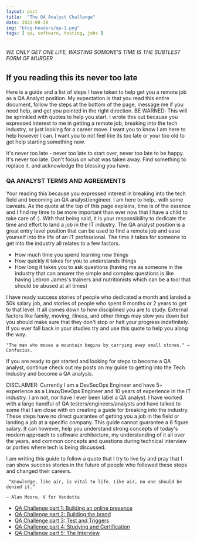 ```yaml
---
layout: post
title:  "The QA Analyst Challenge" 
date: 2022-08-28 
img: "blog-headers/qa-1.png" 
tags: [ qa, software, testing, jobs ]
--- 
```



###### WE ONLY GET ONE LIFE, WASTING SOMONE'S TIME IS THE SUBTLEST FORM OF MURDER 

## If you reading this its never too late
Here is a guide and a list of steps I have taken to help get you a remote job as a QA Analyst position. My expectation is that you read this entire document, follow the steps at the bottom of the page, message me if you need help, and get you pointed in the right direction. BE WARNED: This will be sprinkled with quotes to help you start. I wrote this out because you expressed interest to me in getting a remote job, breaking into the tech industry, or just looking for a career move. I want you to know I am here to help however I can. I want you to not feel like its too late or your too old to get help starting something new.

It's never too late - never too late to start over, never too late to be happy. It's never too late. Don't focus on what was taken away. Find something to replace it, and acknowledge the blessing you have.

### QA ANALYST TERMS AND AGREEMENTS 
Your reading this because you expressed interest in breaking into the tech field and becoming an QA analyst/engineer. I am here to help.. with some caveats. 
As the quote at the top of this page explains, time is of the essence and I find my time to be more important than ever now that I have a child to take care of :). 
With that being said, it is your responsibility to dedicate the time and effort to land a job in the IT industry. The QA analyst position is a great entry level position that can be used to find a remote job and ease yourself into the life of an IT professional. The time it takes for someone to get into the industry all relates to a few factors. 
* How much time you spend learning new things 
* How quickly it takes for you to understands things 
* How long it takes you to ask questions (having me as someone in the industry that can answer the simple and complex questions is like having Lebron James's trainers and nutritionists which can be a tool that should be abused at all times)

I have ready success stories of people who dedicated a month and landed a 50k salary job, and stories of people who spent 9 months or 2 years to get to that level. It all comes down to how disciplined you are to study. External factors like family, moving, illness, and other things may slow you down but you should make sure that they don't stop or halt your progress indefinitely. If you ever fall back in your studies try and use this quote to help you along the way. 

```
"The man who moves a mountain begins by carrying away small stones." —Confucius.
```

If you are ready to get started and looking for steps to become a QA analyst, continue check out my posts on my guide to getting into the Tech Industry and become a QA analysis.  

DISCLAIMER: Currently I am a DevSecOps Engineer and have 5+ experience as a Linux/DevOps Engineer and 10 years of experience in the IT industry. I am not, nor have I ever been label a QA analyst. I have worked with a large handful of QA testers/engineers/analysts and have talked to some that I am close with on creating a guide for breaking into the industry. These steps have no direct guarantee of getting you a job in the field or landing a job at a specific company. This guide cannot guarantee a 6 figure salary. It can however, help you understand strong concepts of today's modern approach to software architecture, my understanding of it all over the years, and common concepts and questions during technical interview or parties where tech is being discussed. 

I am writing this guide to follow a quote that I try to live by and pray that I can show success stories in the future of people who followed these steps and changed their careers. 


```
 “Knowledge, like air, is vital to life. Like air, no one should be denied it.”

― Alan Moore, V for Vendetta 

```

* [QA Challenge part 1: Building an online presence](https://meralus.com/qa-analyst-challenge/)
* [QA Challenge part 2: Building the brand](https://meralus.com/qa-analyst-challenge-part-2/)
* [QA Challenge part 3: Test and Triggers](https://meralus.com/qa-analyst-challenge-part-3/)
* [QA Challenge part 4: Studying and Certification](https://meralus.com/qa-analyst-challenge-part-4/) 
* [QA Challenge part 5: The Interview ](https://meralus.com/qa-analyst-challenge-part-5/)